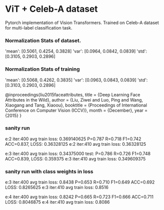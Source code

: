 # ViT + Celeb-A dataset

Pytorch implementation of Vision Transformers.
Trained on Celeb-A dataset for multi-label classification task.



### Normalization Stats of dataset.
'mean': [0.5061, 0.4254, 0.3828]
'var': [0.0964, 0.0842, 0.0839]
'std': [0.3105, 0.2903, 0.2896]

### Normalization Stats of training
'mean': [0.5068, 0.4262, 0.3835]
'var': [0.0963, 0.0843, 0.0839]
'std': [0.3103, 0.2903, 0.2896]


@inproceedings{liu2015faceattributes,
  title = {Deep Learning Face Attributes in the Wild},
  author = {Liu, Ziwei and Luo, Ping and Wang, Xiaogang and Tang, Xiaoou},
  booktitle = {Proceedings of International Conference on Computer Vision (ICCV)},
  month = {December},
  year = {2015} 
}



### sanity run

e:2 iter:400 avg train loss: 0.369140625
P=0.787 R=0.718 F1=0.742 ACC=0.837, LOSS: 0.36328125
e:2 iter:410 avg train loss: 0.36328125

e:3 iter:400 avg train loss: 0.34375000
test: P=0.786 R=0.726 F1=0.748 ACC=0.839, LOSS: 0.359375
e:3 iter:410 avg train loss: 0.349609375


### sanity run with class weights in loss

e:3 iter:400 avg train loss: 0.8438
P=0.653 R=0.710 F1=0.649 ACC=0.692 LOSS: 0.8265625
e:3 iter:410 avg train loss: 0.8516

e:4 iter:400 avg train loss: 0.8242
P=0.665 R=0.723 F1=0.666 ACC=0.711 LOSS: 0.8046875
e:4 iter:410 avg train loss: 0.8086